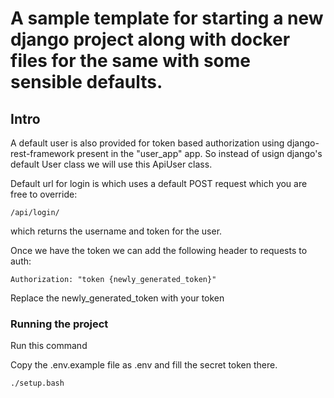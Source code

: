 # A sample template for starting a new django project along with docker files for the same with some sensible defaults.

## Intro
A default user is also provided for token based authorization using django-rest-framework present in the
   "user_app" app. So instead of usign django's default User class we will use this ApiUser class.


Default url for login is which uses a default POST request which you are free to override:

    /api/login/

which returns the username and token for the user.

Once we have the token we can add the following header to requests to auth:

    Authorization: "token {newly_generated_token}"

Replace the newly_generated_token with your token


### Running the project

Run this command

Copy the .env.example file as .env and fill the secret token there.

```
./setup.bash
```
